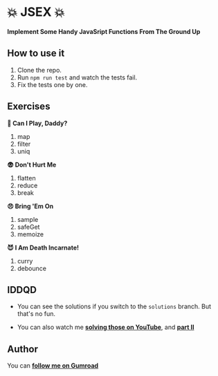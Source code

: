 # 💥 JSEX 💥

**Implement Some Handy JavaSript Functions From The Ground Up**

## How to use it

1. Clone the repo.
2. Run `npm run test` and watch the tests fail.
3. Fix the tests one by one.

## Exercises

**👶 Can I Play, Daddy?**

1. map
2. filter
3. uniq

**😨 Don't Hurt Me**

1. flatten
2. reduce
3. break

**😠 Bring 'Em On**

1. sample
2. safeGet
3. memoize

**😈 I Am Death Incarnate!**

1. curry
2. debounce

## IDDQD

- You can see the solutions if you switch to the `solutions` branch. But that's no fun.

- You can also watch me **[solving those on YouTube](https://www.youtube.com/watch?v=65QqohgV-co)**, and **[part II](https://www.youtube.com/watch?v=eGbW-erYH60)**

## Author

You can **[follow me on Gumroad](https://gumroad.com/yanis_t)**